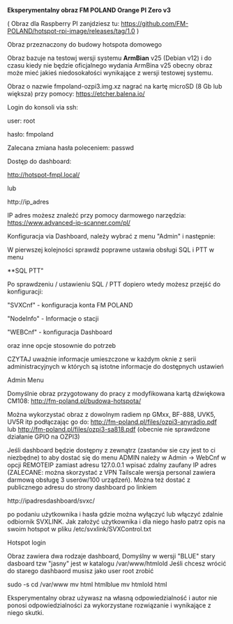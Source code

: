 **Eksperymentalny obraz FM POLAND Orange PI Zero v3**

( Obraz dla Raspberry PI zanjdziesz tu: https://github.com/FM-POLAND/hotspot-rpi-image/releases/tag/1.0 )

Obraz przeznaczony do budowy hotspota domowego

Obraz bazuje na testowj wersji systemu **ArmBian** v25 (Debian v12) i do czasu kiedy nie będzie oficjalnego
wydania ArmBina v25 obecny obraz może mieć jakieś niedosokałości wynikające z wersji testowej systemu.

Obraz o nazwie fmpoland-ozpi3.img.xz nagrać na kartę microSD (8 Gb lub większa) przy pomocy: https://etcher.balena.io/

Login do konsoli via ssh:

user: root

hasło: fmpoland

Zalecana zmiana hasła poleceniem: passwd

Dostęp do dashboard:

http://hotspot-fmpl.local/

lub

http://ip_adres

IP adres możesz znaleźć przy pomocy darmowego narzędzia: https://www.advanced-ip-scanner.com/pl/

Konfiguracja via Dashboard, należy wybrać z menu "Admin" i następnie:

W pierwszej kolejności sprawdź poprawne ustawia obsługi SQL i PTT w menu

**SQL PTT"

Po sprawdzeniu / ustawieniu SQL / PTT dopiero wtedy możesz przejść do konfiguracji:

"SVXCnf" - konfiguracja konta FM POLAND

"NodeInfo" - Informacje o stacji

"WEBCnf" - konfiguracja Dashboard

oraz inne opcje stosownie do potrzeb

CZYTAJ uważnie informacje umieszczone w każdym oknie z serii administracyjnych
w których są istotne informacje do dostępnych ustawień

Admin Menu

Domyślnie obraz przygotowany do pracy z modyfikowana kartą dźwiękowa CM108: http://fm-poland.pl/budowa-hotspota/

Można wykorzystać obraz z dowolnym radiem np GMxx, BF-888, UVK5, UV5R itp podłączając go do: http://fm-poland.pl/files/ozpi3-anyradio.pdf lub 
http://fm-poland.pl/files/ozpi3-sa818.pdf (obecnie nie sprawdzone działanie GPIO na OZPI3)

Jeśli dashboard będzie dostępny z zewnątrz (zastanów sie czy jest to ci niezbędne) to aby dostać się do menu ADMIN należy w Admin -> WebCnf w opcji REMOTEIP zamiast adresu 127.0.0.1 wpisać zdalny zaufany IP adres (ZALECANE: można skorzystać z VPN Tailscale wersja personal zawiera darmową obsługę 3 userów/100 urządzeń). Można też dostać z publicznego adresu do strony dashboard po linkiem

http://ipadresdashboard/svxc/

po podaniu użytkownika i hasła gdzie można wyłączyć lub włączyć zdalnie odbiornik SVXLINK. Jak założyć użytkownika i dla niego hasło patrz opis na swoim hotspot w pliku /etc/svxlink/SVXControl.txt

Hotspot login

Obraz zawiera dwa rodzaje dashboard, Domyślny w wersji "BLUE" stary dasboard tzw "jasny"
jest w katalogu /var/www/htmlold
Jeśli chcesz wrócić do starego dashbaord musisz jako user root zrobić

sudo -s
cd /var/www
mv html htmlblue
mv htmlold html

Eksperymentalny obraz używasz na własną odpowiedzialność i autor nie ponosi odpowiedzialności za wykorzystane rozwiązanie i wynikające z niego skutki.
